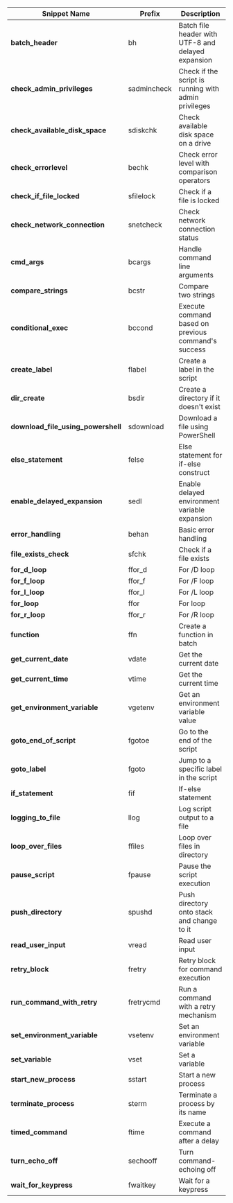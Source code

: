 | **Snippet Name**                   | **Prefix**  | **Description**                                          |
| ---------------------------------- | ----------- | -------------------------------------------------------- |
| **batch_header**                   | bh          | Batch file header with UTF-8 and delayed expansion |
| **check_admin_privileges**         | sadmincheck | Check if the script is running with admin privileges     |
| **check_available_disk_space**     | sdiskchk    | Check available disk space on a drive                    |
| **check_errorlevel**               | bechk       | Check error level with comparison operators              |
| **check_if_file_locked**           | sfilelock   | Check if a file is locked                                |
| **check_network_connection**       | snetcheck   | Check network connection status                          |
| **cmd_args**                       | bcargs      | Handle command line arguments                            |
| **compare_strings**                | bcstr       | Compare two strings                                      |
| **conditional_exec**               | bccond      | Execute command based on previous command's success      |
| **create_label**                   | flabel      | Create a label in the script                             |
| **dir_create**                     | bsdir       | Create a directory if it doesn't exist                   |
| **download_file_using_powershell** | sdownload   | Download a file using PowerShell                         |
| **else_statement**                 | felse       | Else statement for if-else construct                     |
| **enable_delayed_expansion**       | sedl        | Enable delayed environment variable expansion            |
| **error_handling**                 | behan       | Basic error handling                                     |
| **file_exists_check**              | sfchk       | Check if a file exists                                   |
| **for_d_loop**                     | ffor_d      | For /D loop                                              |
| **for_f_loop**                     | ffor_f      | For /F loop                                              |
| **for_l_loop**                     | ffor_l      | For /L loop                                              |
| **for_loop**                       | ffor        | For loop                                                 |
| **for_r_loop**                     | ffor_r      | For /R loop                                              |
| **function**                       | ffn         | Create a function in batch                               |
| **get_current_date**               | vdate       | Get the current date                                     |
| **get_current_time**               | vtime       | Get the current time                                     |
| **get_environment_variable**       | vgetenv     | Get an environment variable value                        |
| **goto_end_of_script**             | fgotoe      | Go to the end of the script                              |
| **goto_label**                     | fgoto       | Jump to a specific label in the script                   |
| **if_statement**                   | fif         | If-else statement                                        |
| **logging_to_file**                | llog        | Log script output to a file                              |
| **loop_over_files**                | ffiles      | Loop over files in directory                             |
| **pause_script**                   | fpause      | Pause the script execution                               |
| **push_directory**                 | spushd      | Push directory onto stack and change to it               |
| **read_user_input**                | vread       | Read user input                                          |
| **retry_block**                    | fretry      | Retry block for command execution                        |
| **run_command_with_retry**         | fretrycmd   | Run a command with a retry mechanism                     |
| **set_environment_variable**       | vsetenv     | Set an environment variable                              |
| **set_variable**                   | vset        | Set a variable                                           |
| **start_new_process**              | sstart      | Start a new process                                      |
| **terminate_process**              | sterm       | Terminate a process by its name                          |
| **timed_command**                  | ftime       | Execute a command after a delay                          |
| **turn_echo_off**                  | sechooff    | Turn command-echoing off                                 |
| **wait_for_keypress**              | fwaitkey    | Wait for a keypress                                      |
